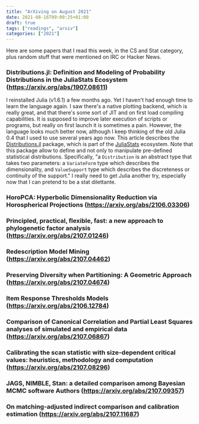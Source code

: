 ```yaml
---
title: "ArXiving on August 2021"
date: 2021-08-16T09:09:25+01:00
draft: true
tags: ["readings", "arxiv"]
categories: ["2021"]
---
```


Here are some papers that I read this week, in the CS and Stat category, plus random stuff that were mentioned on IRC or Hacker News.

### Distributions.jl: Definition and Modeling of Probability Distributions in the JuliaStats Ecosystem (https://arxiv.org/abs/1907.08611)

I reinstalled Julia (v1.6.1) a few months ago. Yet I haven't had enough time to learn the language again. I saw there's a native plotting backend, which is really great, and that there's some sort of JIT and on first load compiling capabilities. It is supposed to improve later execution of scripts or programs, but really on first launch it is sometimes a pain. However, the language looks much better now, although I keep thinking of the old Julia 0.4 that I used to use several years ago now. This article describes the [Distributions.jl](https://juliastats.org/Distributions.jl/stable/) package, which is part of the [JuliaStats](https://juliastats.org/) ecosystem. Note that this package allow to define and not only to manipulate pre-defined statistical distributions. Specifically, "a `Distribution` is an abstract type that takes two parameters: a `VariateForm` type which describes the dimensionality, and `ValueSupport` type which describes the discreteness or continuity of the support." I really need to get Julia another try, especially now that I can pretend to be a stat dilettante.

### HoroPCA: Hyperbolic Dimensionality Reduction via Horospherical Projections (https://arxiv.org/abs/2106.03306)

### Principled, practical, flexible, fast: a new approach to phylogenetic factor analysis (https://arxiv.org/abs/2107.01246)

### Redescription Model Mining (https://arxiv.org/abs/2107.04462)

### Preserving Diversity when Partitioning: A Geometric Approach (https://arxiv.org/abs/2107.04674)

### Item Response Thresholds Models (https://arxiv.org/abs/2106.12784)

### Comparison of Canonical Correlation and Partial Least Squares analyses of simulated and empirical data (https://arxiv.org/abs/2107.06867)

### Calibrating the scan statistic with size-dependent critical values: heuristics, methodology and computation (https://arxiv.org/abs/2107.08296)

### JAGS, NIMBLE, Stan: a detailed comparison among Bayesian MCMC software Authors (https://arxiv.org/abs/2107.09357)

### On matching-adjusted indirect comparison and calibration estimation (https://arxiv.org/abs/2107.11687)
